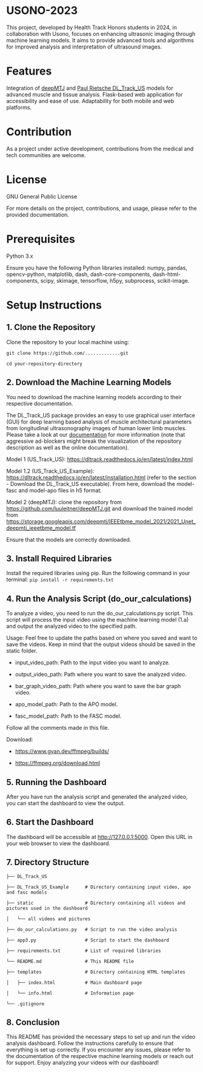 # USONO-2023
This project, developed by Health Track Honors students in 2024, in collaboration with Usono, focuses on enhancing ultrasonic imaging through machine learning models. It aims to provide advanced tools and algorithms for improved analysis and interpretation of ultrasound images.

# Features
Integration of [deepMTJ][1] and [Paul Rietsche DL_Track_US][2] models for advanced muscle and tissue analysis. Flask-based web application for accessibility and ease of use. Adaptability for both mobile and web platforms.

[1]: https://github.com/luuleitner/deepMTJ
[2]: https://github.com/PaulRitsche/DL_Track_US

# Contribution
As a project under active development, contributions from the medical and tech communities are welcome.

# License
GNU General Public License

For more details on the project, contributions, and usage, please refer to the provided documentation.

# Prerequisites

Python 3.x

Ensure you have the following Python libraries installed: numpy, pandas, opencv-python, matplotlib, dash, dash-core-components, dash-html-components, scipy, skimage, tensorflow, h5py, subprocess, scikit-image.

# Setup Instructions
## 1. Clone the Repository
Clone the repository to your local machine using:

`git clone https://github.com/.............git`

`cd your-repository-directory`


## 2. Download the Machine Learning Models
You need to download the machine learning models according to their respective documentation. 

The DL_Track_US package provides an easy to use graphical user interface (GUI) for deep learning based analysis of muscle architectural parameters from longitudinal ultrasonography images of human lower limb muscles. Please take a look at our [documentation][3] for more information (note that aggressive ad-blockers might break the visualization of the repository description as well as the online documentation).

Model 1 (US_Track_US): https://dltrack.readthedocs.io/en/latest/index.html

Model 1.2 (US_Track_US_Example): https://dltrack.readthedocs.io/en/latest/installation.html (refer to the section - Download the DL_Track_US executable). From here, download the model-fasc and model-apo files in h5 format.

Model 2 (deepMTJ): clone the repository from https://github.com/luuleitner/deepMTJ.git and download the trained model from https://storage.googleapis.com/deepmtj/IEEEtbme_model_2021/2021_Unet_deepmtj_ieeetbme_model.tf

Ensure that the models are correctly downloaded.

[3]: https://dltrack.readthedocs.io/en/latest/index.html

## 3. Install Required Libraries
Install the required libraries using pip. Run the following command in your terminal:
`pip install -r requirements.txt`

## 4. Run the Analysis Script (do_our_calculations)
To analyze a video, you need to run the do_our_calculations.py script. 
This script will process the input video using the machine learning model (1.a) and output the analyzed video to the specified path.

Usage:
Feel free to update the paths based on where you saved and want to save the videos. Keep in mind that the output videos should 
be saved in the static folder. 

- input_video_path: Path to the input video you want to analyze. 

- output_video_path: Path where you want to save the analyzed video. 

- bar_graph_video_path: Path where you want to save the bar graph video.

- apo_model_path: Path to the APO model.

- fasc_model_path: Path to the FASC model.

Follow all the comments made in this file. 

Download:

- https://www.gyan.dev/ffmpeg/builds/

- https://ffmpeg.org/download.html

## 5. Running the Dashboard
After you have run the analysis script and generated the analyzed video, you can start the dashboard to view the output.

## 6. Start the Dashboard

The dashboard will be accessible at  http://127.0.0.1:5000. Open this URL in your web browser to view the dashboard.

## 7. Directory Structure
```
├── DL_Track_US  

├── DL_Track_US_Example      # Directory containing input video, apo and fasc models 

├── static                   # Directory containing all videos and pictures used in the dashboard

│   └── all videos and pictures     

├── do_our_calculations.py   # Script to run the video analysis

├── app3.py                  # Script to start the dashboard

├── requirements.txt         # List of required libraries

└── README.md                # This README file

├── templates                # Directory containing HTML templates

│   ├── index.html           # Main dashboard page

│   └── info.html            # Information page

└── .gitignore
```

## 8. Conclusion
This README has provided the necessary steps to set up and run the video analysis dashboard. 
Follow the instructions carefully to ensure that everything is set up correctly. 
If you encounter any issues, please refer to the documentation of the respective machine learning models or reach out for support. 
Enjoy analyzing your videos with our dashboard!

